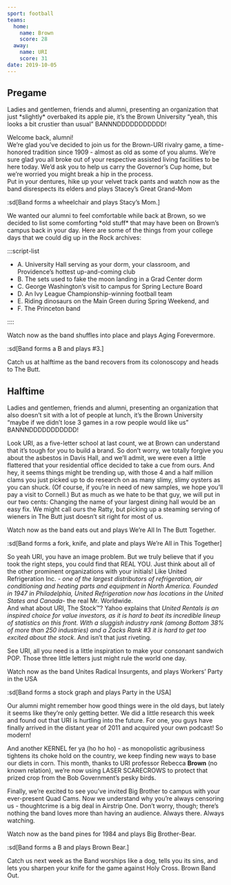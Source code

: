 ```yaml
---
sport: football
teams:
  home:
    name: Brown
    score: 28
  away:
    name: URI
    score: 31
date: 2019-10-05
---
```


## Pregame

Ladies and gentlemen, friends and alumni, presenting an organization that just \*slightly\* overbaked its apple pie, it’s the Brown University “yeah, this looks a bit crustier than usual” BANNNDDDDDDDDDDD!

Welcome back, alumni!\
We’re glad you’ve decided to join us for the Brown-URI rivalry game, a time-honored tradition since 1909 - almost as old as some of you alums. We’re sure glad you all broke out of your respective assisted living facilities to be here today. We’d ask you to help us carry the Governor’s Cup home, but we’re worried you might break a hip in the process.\
Put in your dentures, hike up your velvet track pants and watch now as the band disrespects its elders and plays Stacey’s Great Grand-Mom

:sd[Band forms a wheelchair and plays Stacy’s Mom.]

We wanted our alumni to feel comfortable while back at Brown, so we decided to list some comforting \*old stuff\* that may have been on Brown’s campus back in your day. Here are some of the things from your college days that we could dig up in the Rock archives:

:::script-list

- A. University Hall serving as your dorm, your classroom, and Providence’s hottest up-and-coming club
- B. The sets used to fake the moon landing in a Grad Center dorm
- C. George Washington’s visit to campus for Spring Lecture Board
- D. An Ivy League Championship-winning football team
- E. Riding dinosaurs on the Main Green during Spring Weekend, and
- F. The Princeton band

::::

Watch now as the band shuffles into place and plays Aging Forevermore.

:sd[Band forms a B and plays #3.]

Catch us at halftime as the band recovers from its colonoscopy and heads to The Butt.

## Halftime

Ladies and gentlemen, friends and alumni, presenting an organization that also doesn’t sit with a lot of people at lunch, it’s the Brown University “maybe if we didn’t lose 3 games in a row people would like us” BANNNDDDDDDDDDDD!

Look URI, as a five-letter school at last count, we at Brown can understand that it’s tough for you to build a brand. So don’t worry, we totally forgive you about the asbestos in Davis Hall, and we’ll admit, we were even a little flattered that your residential office decided to take a cue from ours. And hey, it seems things might be trending up, with those 4 and a half million clams you just picked up to do research on as many slimy, slimy oysters as you can shuck. (Of course, if you’re in need of new samples, we hope you’ll pay a visit to Cornell.) But as much as we hate to be that guy, we will put in our two cents: Changing the name of your largest dining hall would be an easy fix. We might call ours the Ratty, but picking up a steaming serving of wieners in The Butt just doesn’t sit right for most of us.

Watch now as the band eats out and plays We’re All In The Butt Together.

:sd[Band forms a fork, knife, and plate and plays We’re All in This Together]

So yeah URI, you have an image problem. But we truly believe that if you took the right steps, you could find that REAL YOU. Just think about all of the other prominent organizations with your initials! Like United Refrigeration Inc. - _one of the largest distributors of refrigeration, air conditioning and heating parts and equipment in North America. Founded in 1947 in Philadelphia, United Refrigeration now has locations in the United States and Canada_- the real Mr. Worldwide.\
And what about URI, The Stock™? Yahoo explains that _United Rentals is an inspired choice for value investors, as it is hard to beat its incredible lineup of statistics on this front. With a sluggish industry rank (among Bottom 38% of more than 250 industries) and a Zacks Rank #3 it is hard to get too excited about the stock_. And isn’t that just riveting.

See URI, all you need is a little inspiration to make your consonant sandwich POP. Those three little letters just might rule the world one day.

Watch now as the band Unites Radical Insurgents, and plays Workers’ Party in the USA

:sd[Band forms a stock graph and plays Party in the USA]

Our alumni might remember how good things were in the old days, but lately it seems like they’re only getting better. We did a little research this week and found out that URI is hurtling into the future. For one, you guys have finally arrived in the distant year of 2011 and acquired your own podcast! So modern!

And another KERNEL fer ya (ho ho ho) - as monopolistic agribusiness tightens its choke hold on the country, we keep finding new ways to base our diets in corn. This month, thanks to URI professor Rebecca **Brown** (no known relation), we’re now using LASER SCARECROWS to protect that prized crop from the Bob Government’s pesky birds.

Finally, we’re excited to see you’ve invited Big Brother to campus with your ever-present Quad Cams. Now we understand why you’re always censoring us - thoughtcrime is a big deal in Airstrip One. Don’t worry, though; there’s nothing the band loves more than having an audience. Always there. Always watching.

Watch now as the band pines for 1984 and plays Big Brother-Bear.

:sd[Band forms a B and plays Brown Bear.]

Catch us next week as the Band worships like a dog, tells you its sins, and lets you sharpen your knife for the game against Holy Cross. Brown Band Out.
